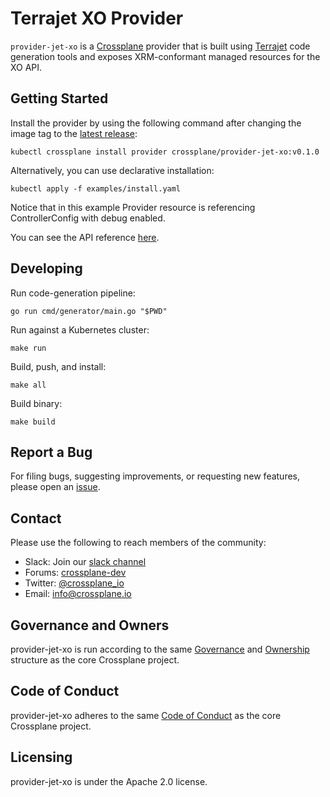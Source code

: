 # Terrajet XO Provider

`provider-jet-xo` is a [Crossplane](https://crossplane.io/) provider that
is built using [Terrajet](https://github.com/crossplane/terrajet) code
generation tools and exposes XRM-conformant managed resources for the
XO API.

## Getting Started

Install the provider by using the following command after changing the image tag
to the [latest release](https://github.com/crossplane-contrib/provider-jet-xo/releases):
```
kubectl crossplane install provider crossplane/provider-jet-xo:v0.1.0
```

Alternatively, you can use declarative installation:
```
kubectl apply -f examples/install.yaml
```

Notice that in this example Provider resource is referencing ControllerConfig with debug enabled.

You can see the API reference [here](https://doc.crds.dev/github.com/crossplane-contrib/provider-jet-xo).

## Developing

Run code-generation pipeline:
```console
go run cmd/generator/main.go "$PWD"
```

Run against a Kubernetes cluster:

```console
make run
```

Build, push, and install:

```console
make all
```

Build binary:

```console
make build
```

## Report a Bug

For filing bugs, suggesting improvements, or requesting new features, please
open an [issue](https://github.com/crossplane-contrib/provider-jet-xo/issues).

## Contact

Please use the following to reach members of the community:

* Slack: Join our [slack channel](https://slack.crossplane.io)
* Forums:
  [crossplane-dev](https://groups.google.com/forum/#!forum/crossplane-dev)
* Twitter: [@crossplane_io](https://twitter.com/crossplane_io)
* Email: [info@crossplane.io](mailto:info@crossplane.io)

## Governance and Owners

provider-jet-xo is run according to the same
[Governance](https://github.com/crossplane/crossplane/blob/master/GOVERNANCE.md)
and [Ownership](https://github.com/crossplane/crossplane/blob/master/OWNERS.md)
structure as the core Crossplane project.

## Code of Conduct

provider-jet-xo adheres to the same [Code of
Conduct](https://github.com/crossplane/crossplane/blob/master/CODE_OF_CONDUCT.md)
as the core Crossplane project.

## Licensing

provider-jet-xo is under the Apache 2.0 license.
